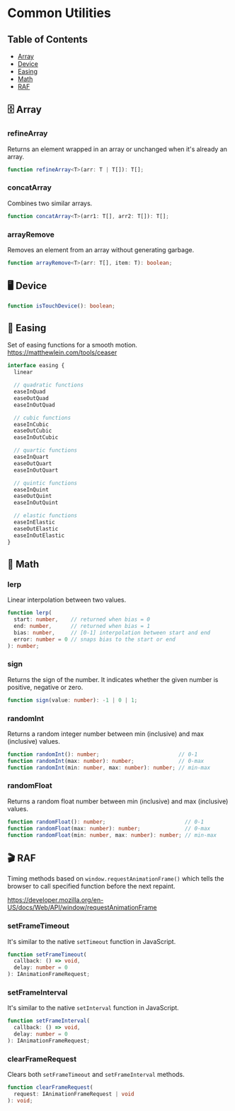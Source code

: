 # Common Utilities

## Table of Contents

- [Array](#🗄-Array)
- [Device](#🖥-device)
- [Easing](#🎢-easing)
- [Math](#📐-math)
- [RAF](#🎬-raf)

## 🗄 Array

### **refineArray**

Returns an element wrapped in an array or unchanged when it's already an array.

```ts
function refineArray<T>(arr: T | T[]): T[];
```

### **concatArray**

Combines two similar arrays.

```ts
function concatArray<T>(arr1: T[], arr2: T[]): T[];
```

### **arrayRemove**

Removes an element from an array without generating garbage.

```ts
function arrayRemove<T>(arr: T[], item: T): boolean;
```

## 🖥 Device

```ts
function isTouchDevice(): boolean;
```

## 🎢 Easing

Set of easing functions for a smooth motion. https://matthewlein.com/tools/ceaser

```ts
interface easing {
  linear

  // quadratic functions
  easeInQuad
  easeOutQuad
  easeInOutQuad

  // cubic functions
  easeInCubic
  easeOutCubic
  easeInOutCubic

  // quartic functions
  easeInQuart
  easeOutQuart
  easeInOutQuart

  // quintic functions
  easeInQuint
  easeOutQuint
  easeInOutQuint

  // elastic functions
  easeInElastic
  easeOutElastic
  easeInOutElastic
}
```

## 📐 Math

### **lerp**

Linear interpolation between two values.

```ts
function lerp(
  start: number,    // returned when bias = 0
  end: number,      // returned when bias = 1
  bias: number,     // [0-1] interpolation between start and end
  error: number = 0 // snaps bias to the start or end
): number;
```

### **sign**

Returns the sign of the number. It indicates whether the given number is positive, negative or zero.

```ts
function sign(value: number): -1 | 0 | 1;
```

### **randomInt**

Returns a random integer number between min (inclusive) and max (inclusive) values.

```ts
function randomInt(): number;                         // 0-1
function randomInt(max: number): number;              // 0-max
function randomInt(min: number, max: number): number; // min-max
```

### **randomFloat**

Returns a random float number between min (inclusive) and max (inclusive) values.

```ts
function randomFloat(): number;                         // 0-1
function randomFloat(max: number): number;              // 0-max
function randomFloat(min: number, max: number): number; // min-max
```

## 🎬 RAF

Timing methods based on `window.requestAnimationFrame()` which tells the browser to call specified function before the next repaint.

https://developer.mozilla.org/en-US/docs/Web/API/window/requestAnimationFrame

### **setFrameTimeout**

It's similar to the native `setTimeout` function in JavaScript.

```ts
function setFrameTimeout(
  callback: () => void,
  delay: number = 0
): IAnimationFrameRequest;
```

### **setFrameInterval**

It's similar to the native `setInterval` function in JavaScript.

```ts
function setFrameInterval(
  callback: () => void,
  delay: number = 0
): IAnimationFrameRequest;
```

### **clearFrameRequest**

Clears both `setFrameTimeout` and `setFrameInterval` methods.

```ts
function clearFrameRequest(
  request: IAnimationFrameRequest | void
): void;
```
